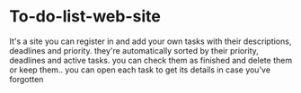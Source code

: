 # To-do-list-web-site
It's a site you can register in and add your own tasks with their descriptions, deadlines and priority. they're automatically sorted by their priority, deadlines and active tasks. you can check them as finished and delete them or keep them.. you can open each task to get its details in case you've forgotten
